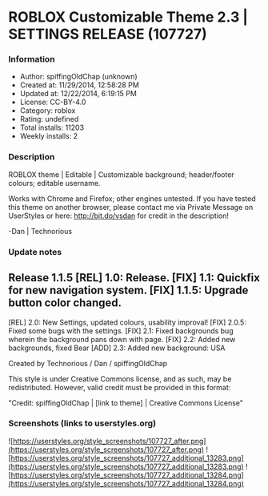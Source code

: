 # ROBLOX Customizable Theme 2.3 | SETTINGS RELEASE (107727)

### Information
- Author: spiffingOldChap (unknown)
- Created at: 11/29/2014, 12:58:28 PM
- Updated at: 12/22/2014, 6:19:15 PM
- License: CC-BY-4.0
- Category: roblox
- Rating: undefined
- Total installs: 11203
- Weekly installs: 2


### Description
ROBLOX theme | Editable | Customizable background; header/footer colours; editable username.

Works with Chrome and Firefox; other engines untested. If you have tested this theme on another browser, please contact me via Private Message on UserStyles or here: http://bit.do/vsdan for credit in the description!

-Dan | Technorious

### Update notes
Release 1.1.5
[REL] 1.0: Release.
[FIX] 1.1: Quickfix for new navigation system.
[FIX] 1.1.5: Upgrade button color changed.
--
[REL] 2.0: New Settings, updated colours, usability improval!
[FIX] 2.0.5: Fixed some bugs with the settings.
[FIX] 2.1: Fixed backgrounds bug wherein the background pans down with page.
[FIX] 2.2: Added new backgrounds, fixed Bear
[ADD] 2.3: Added new background: USA

Created by Technorious / Dan / spiffingOldChap

This style is under Creative Commons license, and as such, may be redistributed. However, valid credit must be provided in this format:

"Credit: spiffingOldChap | [link to theme] | Creative Commons License"

### Screenshots (links to userstyles.org)
![https://userstyles.org/style_screenshots/107727_after.png](https://userstyles.org/style_screenshots/107727_after.png)
![https://userstyles.org/style_screenshots/107727_additional_13283.png](https://userstyles.org/style_screenshots/107727_additional_13283.png)
![https://userstyles.org/style_screenshots/107727_additional_13284.png](https://userstyles.org/style_screenshots/107727_additional_13284.png)

